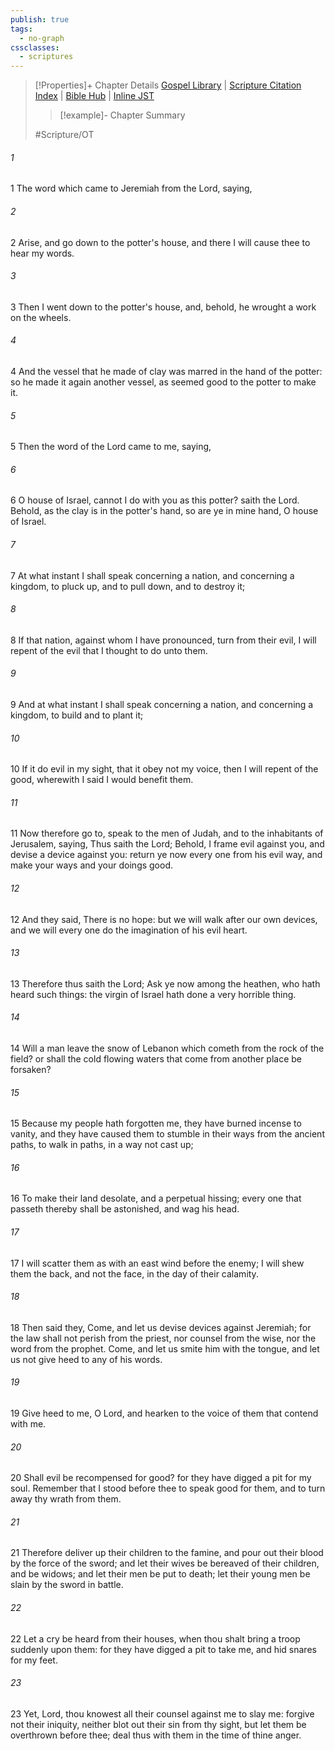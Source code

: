 ```yaml
---
publish: true
tags:
  - no-graph
cssclasses:
  - scriptures
---
```

>[!Properties]+ Chapter Details
>[Gospel Library](https://churchofjesuschrist.org/study/scriptures/ot/jer/18?lang=eng)    |    [Scripture Citation Index](https://scriptures.byu.edu/#07c12::c07c12)    |    [Bible Hub](https://biblehub.com/jeremiah/18.htm)    |    [Inline JST](https://scripturetoolbox.com/html/ic/Jeremiah/18.html)
>>[!example]- Chapter Summary
>> 
> 
>
>#Scripture/OT
###### 1
1 The word which came to Jeremiah from the Lord, saying,
###### 2
2 Arise, and go down to the potter's house, and there I will cause thee to hear my words.
###### 3
3 Then I went down to the potter's house, and, behold, he wrought a work on the wheels.
###### 4
4 And the vessel that he made of clay was marred in the hand of the potter: so he made it again another vessel, as seemed good to the potter to make it.
###### 5
5 Then the word of the Lord came to me, saying,
###### 6
6 O house of Israel, cannot I do with you as this potter? saith the Lord. Behold, as the clay is in the potter's hand, so are ye in mine hand, O house of Israel.
###### 7
7 At what instant I shall speak concerning a nation, and concerning a kingdom, to pluck up, and to pull down, and to destroy it;
###### 8
8 If that nation, against whom I have pronounced, turn from their evil, I will repent of the evil that I thought to do unto them.
###### 9
9 And at what instant I shall speak concerning a nation, and concerning a kingdom, to build and to plant it;
###### 10
10 If it do evil in my sight, that it obey not my voice, then I will repent of the good, wherewith I said I would benefit them.
###### 11
11 Now therefore go to, speak to the men of Judah, and to the inhabitants of Jerusalem, saying, Thus saith the Lord; Behold, I frame evil against you, and devise a device against you: return ye now every one from his evil way, and make your ways and your doings good.
###### 12
12 And they said, There is no hope: but we will walk after our own devices, and we will every one do the imagination of his evil heart.
###### 13
13 Therefore thus saith the Lord; Ask ye now among the heathen, who hath heard such things: the virgin of Israel hath done a very horrible thing.
###### 14
14 Will a man leave the snow of Lebanon which cometh from the rock of the field? or shall the cold flowing waters that come from another place be forsaken?
###### 15
15 Because my people hath forgotten me, they have burned incense to vanity, and they have caused them to stumble in their ways from the ancient paths, to walk in paths, in a way not cast up;
###### 16
16 To make their land desolate, and a perpetual hissing; every one that passeth thereby shall be astonished, and wag his head.
###### 17
17 I will scatter them as with an east wind before the enemy; I will shew them the back, and not the face, in the day of their calamity.
###### 18
18 Then said they, Come, and let us devise devices against Jeremiah; for the law shall not perish from the priest, nor counsel from the wise, nor the word from the prophet. Come, and let us smite him with the tongue, and let us not give heed to any of his words.
###### 19
19 Give heed to me, O Lord, and hearken to the voice of them that contend with me.
###### 20
20 Shall evil be recompensed for good? for they have digged a pit for my soul. Remember that I stood before thee to speak good for them, and to turn away thy wrath from them.
###### 21
21 Therefore deliver up their children to the famine, and pour out their blood by the force of the sword; and let their wives be bereaved of their children, and be widows; and let their men be put to death; let their young men be slain by the sword in battle.
###### 22
22 Let a cry be heard from their houses, when thou shalt bring a troop suddenly upon them: for they have digged a pit to take me, and hid snares for my feet.
###### 23
23 Yet, Lord, thou knowest all their counsel against me to slay me: forgive not their iniquity, neither blot out their sin from thy sight, but let them be overthrown before thee; deal thus with them in the time of thine anger.
